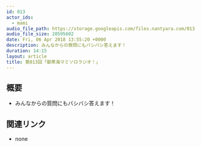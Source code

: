 ```yaml
---
id: 013
actor_ids:
  - mami
audio_file_path: https://storage.googleapis.com/files.nantyara.com/013.mp3
audio_file_size: 20595602
date: Fri, 06 Apr 2018 13:55:20 +0000
description: みんなからの質問にもバシバシ答えます！
duration: 14:15
layout: article
title: 第013回「御茶海マミソロラジオ！」
---
```

## 概要

* みんなからの質問にもバシバシ答えます！

## 関連リンク

* none
